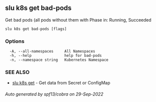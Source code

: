 ## slu k8s get bad-pods

Get bad pods (all pods without them with Phase in: Running, Succeeded

```
slu k8s get bad-pods [flags]
```

### Options

```
  -A, --all-namespaces     All Namespaces
  -h, --help               help for bad-pods
  -n, --namespace string   Kubernetes Namespace
```

### SEE ALSO

* [slu k8s get](slu_k8s_get.md)	 - Get data from Secret or ConfigMap

###### Auto generated by spf13/cobra on 29-Sep-2022
